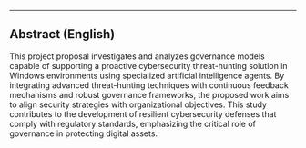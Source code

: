 ---

## Abstract (English)

This project proposal investigates and analyzes governance models capable of supporting a proactive cybersecurity threat-hunting solution in Windows environments using specialized artificial intelligence agents. By integrating advanced threat-hunting techniques with continuous feedback mechanisms and robust governance frameworks, the proposed work aims to align security strategies with organizational objectives. This study contributes to the development of resilient cybersecurity defenses that comply with regulatory standards, emphasizing the critical role of governance in protecting digital assets.

